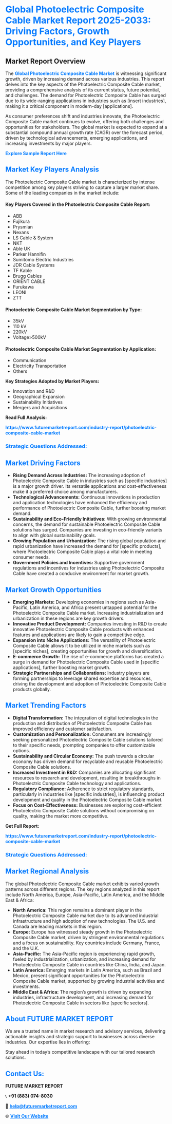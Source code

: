 <h1 style="color: #007BFF;">Global Photoelectric Composite Cable Market Report 2025-2033: Driving Factors, Growth Opportunities, and Key Players</h1>

<section id="overview">
<h2>Market Report Overview</h2>
<p>The <a href="https://www.futuremarketreport.com/industry-report/photoelectric-composite-cable-market" style="color: #007BFF; text-decoration: none;"><strong>Global Photoelectric Composite Cable Market</strong></a> is witnessing significant growth, driven by increasing demand across various industries. This report delves into the key aspects of the Photoelectric Composite Cable market, providing a comprehensive analysis of its current status, future potential, and challenges. The demand for Photoelectric Composite Cable has surged due to its wide-ranging applications in industries such as [insert industries], making it a critical component in modern-day [applications].</p>
<p>As consumer preferences shift and industries innovate, the Photoelectric Composite Cable market continues to evolve, offering both challenges and opportunities for stakeholders. The global market is expected to expand at a substantial compound annual growth rate (CAGR) over the forecast period, driven by technological advancements, emerging applications, and increasing investments by major players.</p>
</section>

<section id="overview">
<p><a href="https://www.futuremarketreport.com/request-sample/reportId=75632" style="color: #007BFF; text-decoration: none;"><strong>Explore Sample Report Here</strong></a></p>
</section>

<section id="key-players">
<h2 style="color: #007BFF;">Market Key Players Analysis</h2>
<p>The Photoelectric Composite Cable market is characterized by intense competition among key players striving to capture a larger market share. Some of the leading companies in the market include:</p>
<h4>Key Players Covered in the Photoelectric Composite Cable Report:</h4>
<ul><li>ABB</li><li>Fujikura</li><li>Prysmian</li><li>Nexans</li><li>LS Cable &amp; System</li><li>NKT</li><li>Able UK</li><li>Parker Hannifin</li><li>Sumitomo Electric Industries</li><li>JDR Cable Systems</li><li>TF Kable</li><li>Brugg Cables</li><li>ORIENT CABLE</li><li>Furukawa</li><li>LEONI</li><li>ZTT</li></ul>
<h4>Photoelectric Composite Cable Market Segmentation by Type:</h4>
<ul><li>35kV</li><li>110 kV</li><li>220kV</li><li>Voltage&gt;500kV</li></ul>

<h4>Photoelectric Composite Cable Market Segmentation by Application:</h4>
<ul><li>Communication</li><li>Electricity Transportation</li><li>Others</li></ul>
<p><strong>Key Strategies Adopted by Market Players:</strong></p>
<ul>
<li>Innovation and R&D</li>
<li>Geographical Expansion</li>
<li>Sustainability Initiatives</li>
<li>Mergers and Acquisitions</li>
</ul>
</section>

<section>
<p><strong>Read Full Analysis: </strong></p><a href="https://www.futuremarketreport.com/industry-report/photoelectric-composite-cable-market" style="color: #007BFF; text-decoration: none;"><strong>https://www.futuremarketreport.com/industry-report/photoelectric-composite-cable-market</strong></a>
<h3 style="color: #007BFF;">Strategic Questions Addressed:</h3>
</section>

<section id="driving-factors">
<h2 style="color: #007BFF;">Market Driving Factors</h2>
<ul>
<li><strong>Rising Demand Across Industries:</strong> The increasing adoption of Photoelectric Composite Cable in industries such as [specific industries] is a major growth driver. Its versatile applications and cost-effectiveness make it a preferred choice among manufacturers.</li>
<li><strong>Technological Advancements:</strong> Continuous innovations in production and application technologies have enhanced the efficiency and performance of Photoelectric Composite Cable, further boosting market demand.</li>
<li><strong>Sustainability and Eco-Friendly Initiatives:</strong> With growing environmental concerns, the demand for sustainable Photoelectric Composite Cable solutions has surged. Companies are investing in eco-friendly variants to align with global sustainability goals.</li>
<li><strong>Growing Population and Urbanization:</strong> The rising global population and rapid urbanization have increased the demand for [specific products], where Photoelectric Composite Cable plays a vital role in meeting consumer needs.</li>
<li><strong>Government Policies and Incentives:</strong> Supportive government regulations and incentives for industries using Photoelectric Composite Cable have created a conducive environment for market growth.</li>
</ul>
</section>

<section id="growth-opportunities">
<h2 style="color: #007BFF;">Market Growth Opportunities</h2>
<ul>
<li><strong>Emerging Markets:</strong> Developing economies in regions such as Asia-Pacific, Latin America, and Africa present untapped potential for the Photoelectric Composite Cable market. Increasing industrialization and urbanization in these regions are key growth drivers.</li>
<li><strong>Innovative Product Development:</strong> Companies investing in R&D to create innovative Photoelectric Composite Cable products with enhanced features and applications are likely to gain a competitive edge.</li>
<li><strong>Expansion into Niche Applications:</strong> The versatility of Photoelectric Composite Cable allows it to be utilized in niche markets such as [specific niches], creating opportunities for growth and diversification.</li>
<li><strong>E-commerce Growth:</strong> The rise of e-commerce platforms has created a surge in demand for Photoelectric Composite Cable used in [specific applications], further boosting market growth.</li>
<li><strong>Strategic Partnerships and Collaborations:</strong> Industry players are forming partnerships to leverage shared expertise and resources, driving the development and adoption of Photoelectric Composite Cable products globally.</li>
</ul>
</section>

<section id="trending-factors">
<h2 style="color: #007BFF;">Market Trending Factors</h2>
<ul>
<li><strong>Digital Transformation:</strong> The integration of digital technologies in the production and distribution of Photoelectric Composite Cable has improved efficiency and customer satisfaction.</li>
<li><strong>Customization and Personalization:</strong> Consumers are increasingly seeking personalized Photoelectric Composite Cable solutions tailored to their specific needs, prompting companies to offer customizable options.</li>
<li><strong>Sustainability and Circular Economy:</strong> The push towards a circular economy has driven demand for recyclable and reusable Photoelectric Composite Cable solutions.</li>
<li><strong>Increased Investment in R&D:</strong> Companies are allocating significant resources to research and development, resulting in breakthroughs in Photoelectric Composite Cable technology and applications.</li>
<li><strong>Regulatory Compliance:</strong> Adherence to strict regulatory standards, particularly in industries like [specific industries], is influencing product development and quality in the Photoelectric Composite Cable market.</li>
<li><strong>Focus on Cost-Effectiveness:</strong> Businesses are exploring cost-efficient Photoelectric Composite Cable solutions without compromising on quality, making the market more competitive.</li>
</ul>
</section>

<section>
<p><strong>Get Full Report: </strong></p><a href="https://www.futuremarketreport.com/industry-report/photoelectric-composite-cable-market" style="color: #007BFF; text-decoration: none;"><strong>https://www.futuremarketreport.com/industry-report/photoelectric-composite-cable-market</strong></a>
<h3 style="color: #007BFF;">Strategic Questions Addressed:</h3>
</section>


<section id="regional-analysis">
<h2 style="color: #007BFF;">Market Regional Analysis</h2>
<p>The global Photoelectric Composite Cable market exhibits varied growth patterns across different regions. The key regions analyzed in this report include North America, Europe, Asia-Pacific, Latin America, and the Middle East & Africa:</p>
<ul>
<li><strong>North America:</strong> This region remains a dominant player in the Photoelectric Composite Cable market due to its advanced industrial infrastructure and high adoption of new technologies. The U.S. and Canada are leading markets in this region.</li>
<li><strong>Europe:</strong> Europe has witnessed steady growth in the Photoelectric Composite Cable market, driven by stringent environmental regulations and a focus on sustainability. Key countries include Germany, France, and the U.K.</li>
<li><strong>Asia-Pacific:</strong> The Asia-Pacific region is experiencing rapid growth, fueled by industrialization, urbanization, and increasing demand for Photoelectric Composite Cable in countries like China, India, and Japan.</li>
<li><strong>Latin America:</strong> Emerging markets in Latin America, such as Brazil and Mexico, present significant opportunities for the Photoelectric Composite Cable market, supported by growing industrial activities and investments.</li>
<li><strong>Middle East & Africa:</strong> The region’s growth is driven by expanding industries, infrastructure development, and increasing demand for Photoelectric Composite Cable in sectors like [specific sectors].</li>
</ul>
</section>

<footer>
<h2 style="color: #007BFF;">About FUTURE MARKET REPORT</h2>
<p>We are a trusted name in market research and advisory services, delivering actionable insights and strategic support to businesses across diverse industries. Our expertise lies in offering:</p>

<p>Stay ahead in today’s competitive landscape with our tailored research solutions.</p>

<h2 style="color: #007BFF;">Contact Us:</h2>
<p><strong>FUTURE MARKET REPORT</strong></p>
<p>📞 <strong>+91 (883) 074-8030</strong></p>
<p>📧 <strong><a href="mailto:help@futuremarketreport.com" style="color: #007BFF;">help@futuremarketreport.com</a></strong></p>
<p>🌐 <strong><a href="https://www.futuremarketreport.com/" style="color: #007BFF;">Visit Our Website</a></strong></p>
</footer>